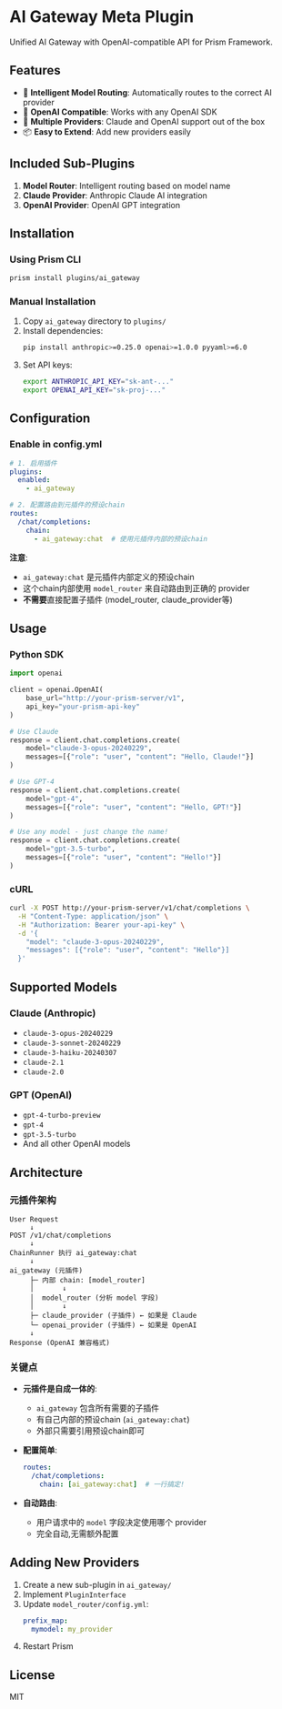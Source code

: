 # AI Gateway Meta Plugin

Unified AI Gateway with OpenAI-compatible API for Prism Framework.

## Features

- 🎯 **Intelligent Model Routing**: Automatically routes to the correct AI provider
- 🔌 **OpenAI Compatible**: Works with any OpenAI SDK
- 🚀 **Multiple Providers**: Claude and OpenAI support out of the box
- 📦 **Easy to Extend**: Add new providers easily

## Included Sub-Plugins

1. **Model Router**: Intelligent routing based on model name
2. **Claude Provider**: Anthropic Claude AI integration
3. **OpenAI Provider**: OpenAI GPT integration

## Installation

### Using Prism CLI

```bash
prism install plugins/ai_gateway
```

### Manual Installation

1. Copy `ai_gateway` directory to `plugins/`
2. Install dependencies:
   ```bash
   pip install anthropic>=0.25.0 openai>=1.0.0 pyyaml>=6.0
   ```
3. Set API keys:
   ```bash
   export ANTHROPIC_API_KEY="sk-ant-..."
   export OPENAI_API_KEY="sk-proj-..."
   ```

## Configuration

### Enable in config.yml

```yaml
# 1. 启用插件
plugins:
  enabled:
    - ai_gateway

# 2. 配置路由到元插件的预设chain
routes:
  /chat/completions:
    chain:
      - ai_gateway:chat  # 使用元插件内部的预设chain
```

**注意**: 
- `ai_gateway:chat` 是元插件内部定义的预设chain
- 这个chain内部使用 `model_router` 来自动路由到正确的 provider
- **不需要**直接配置子插件 (model_router, claude_provider等)

## Usage

### Python SDK

```python
import openai

client = openai.OpenAI(
    base_url="http://your-prism-server/v1",
    api_key="your-prism-api-key"
)

# Use Claude
response = client.chat.completions.create(
    model="claude-3-opus-20240229",
    messages=[{"role": "user", "content": "Hello, Claude!"}]
)

# Use GPT-4
response = client.chat.completions.create(
    model="gpt-4",
    messages=[{"role": "user", "content": "Hello, GPT!"}]
)

# Use any model - just change the name!
response = client.chat.completions.create(
    model="gpt-3.5-turbo",
    messages=[{"role": "user", "content": "Hello!"}]
)
```

### cURL

```bash
curl -X POST http://your-prism-server/v1/chat/completions \
  -H "Content-Type: application/json" \
  -H "Authorization: Bearer your-api-key" \
  -d '{
    "model": "claude-3-opus-20240229",
    "messages": [{"role": "user", "content": "Hello"}]
  }'
```

## Supported Models

### Claude (Anthropic)
- `claude-3-opus-20240229`
- `claude-3-sonnet-20240229`
- `claude-3-haiku-20240307`
- `claude-2.1`
- `claude-2.0`

### GPT (OpenAI)
- `gpt-4-turbo-preview`
- `gpt-4`
- `gpt-3.5-turbo`
- And all other OpenAI models

## Architecture

### 元插件架构

```
User Request
     ↓
POST /v1/chat/completions
     ↓
ChainRunner 执行 ai_gateway:chat
     ↓
ai_gateway (元插件)
     ├─ 内部 chain: [model_router]
     │       ↓
     │  model_router (分析 model 字段)
     │       ↓
     ├─ claude_provider (子插件) ← 如果是 Claude
     └─ openai_provider (子插件) ← 如果是 OpenAI
     ↓
Response (OpenAI 兼容格式)
```

### 关键点

- **元插件是自成一体的**: 
  - `ai_gateway` 包含所有需要的子插件
  - 有自己内部的预设chain (`ai_gateway:chat`)
  - 外部只需要引用预设chain即可

- **配置简单**:
  ```yaml
  routes:
    /chat/completions:
      chain: [ai_gateway:chat]  # 一行搞定!
  ```

- **自动路由**:
  - 用户请求中的 `model` 字段决定使用哪个 provider
  - 完全自动,无需额外配置

## Adding New Providers

1. Create a new sub-plugin in `ai_gateway/`
2. Implement `PluginInterface`
3. Update `model_router/config.yml`:
   ```yaml
   prefix_map:
     mymodel: my_provider
   ```
4. Restart Prism

## License

MIT
